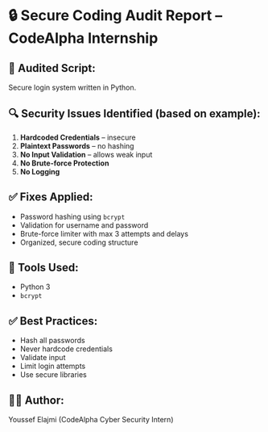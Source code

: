 # 🔒 Secure Coding Audit Report – CodeAlpha Internship

## 🧪 Audited Script:
Secure login system written in Python.

## 🔍 Security Issues Identified (based on example):
1. **Hardcoded Credentials** – insecure
2. **Plaintext Passwords** – no hashing
3. **No Input Validation** – allows weak input
4. **No Brute-force Protection**
5. **No Logging**

## ✅ Fixes Applied:
- Password hashing using `bcrypt`
- Validation for username and password
- Brute-force limiter with max 3 attempts and delays
- Organized, secure coding structure

## 🧰 Tools Used:
- Python 3
- `bcrypt`

## ✅ Best Practices:
- Hash all passwords
- Never hardcode credentials
- Validate input
- Limit login attempts
- Use secure libraries

## 👨‍💻 Author:
Youssef Elajmi (CodeAlpha Cyber Security Intern)